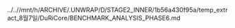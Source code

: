 ../..//mnt/h/ARCHIVE/.UNWRAP/D/STAGE2_INNER/1b56a430f95a/temp_extract_8월7일/DuRiCore/BENCHMARK_ANALYSIS_PHASE6.md
